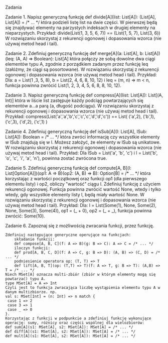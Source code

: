 Zadania

Zadanie 1. Napisz generyczną funkcję
def divide[A](list: List[A]): (List[A], List[A]) = /* ... */
która podzieli listę list na dwie części. W pierwszej będą się znajdywać elementy na parzystych indeksach w drugiej elementy na nieparzystych.
Przykład:
divide(List(1, 3, 5, 6, 7)) == (List(1, 5, 7), List(3, 6))
W rozwiązaniu skorzystaj z rekurencji ogonowej i dopasowania wzorca (nie używaj metod head i tail).

Zadanie 2. Zdefiniuj generyczną funkcję
def merge[A](a: List[A], b: List[A])(leq: (A, A) => Boolean): List[A]
która połączy ze sobą dowolne dwa ciągi elementów typu A, zgodnie z porządkiem zadanym przez funkcję leq (załóżmy, że ciągi są posortowane).
W rozwiązaniu skorzystaj z rekurencji ogonowej i dopasowania wzorca (nie używaj metod head i tail).
Przykład:
Dla: a = List(1 ,3, 5, 8), b = List(2, 4, 6, 8, 10, 12) i leq = (m, n) => m < n, funkcja powinna zwrócić List(1, 2, 3, 4, 5, 6, 8, 8, 10, 12).

Zadanie 3. Napisz generyczną funkcję
def compress[A](list: List[A]): List[(A, Int)]
która w liście list zastępuje każdy podciąg powtarzających się elementów a...a parą (a, długość podciągu).
W rozwiązaniu skorzystaj z rekurencji ogonowej i dopasowania wzorca (nie używaj metod head i tail).
Przykład:
compress(List('a','a','b','c','c','c','d','d','c')) == List( ('a',2), ('b',1), ('c',3), ('d',2), ('c',1) )

Zadanie 4. Zdefiniuj generyczną funkcję
def isSub[A](l: List[A], lSub: List[A]): Boolean = /* ... */
która zwróci informację czy wszystkie elementy w lSub znajdują się w l. Możesz założyć, że elementy w lSub są unikatowe.
W rozwiązaniu skorzystaj z rekurencji ogonowej i dopasowania wzorca (nie używaj metod head i tail).
Przykład:
Dla lSub = List('a', 'b', 'c') i l = List('b', 'o', 'c', 'i', 'a', 'n'), powinna zostać zwrócona true.

Zadanie 5. Zdefiniuj generyczną funkcję
def compute[A, B](l: List[Option[A]])(op1: A => B)(op2: (A, B) => B): Option[B] = /* ... */
która korzystając z wartości początkowej oraz funkcji op1 (dla pierwszego elementu listy) i op2, obliczy "wartość" ciągu l. Zdefiniuj funkcję z użyciem rekurencji ogonowej.
Funkcja powinna zwrócić wartość None, wtedy i tylko wtedy, gdy wszystkie elementy listy l, będą miały wartość None.
W rozwiązaniu skorzystaj z rekurencji ogonowej i dopasowania wzorca (nie używaj metod head i tail).
Przykład:
Dla: l = List(Some(1), None, Some(2), None, Some(3), Some(4)), op1 = (_ + 0), op2 = (_ + _), funkcja powinna zwrócić: Some(10).

Zadanie 6. Zapoznaj się z możliwością zwracania funkcji, przez funkcję.

    Zdefiniuj następujące generyczne operujące na funkcjach:
        składanie funkcji:
        def compose[A, B, C](f: A => B)(g: B => C): A => C = /* ... */
        iloczyn funkcji:
        def prod[A, B, C, D](f: A => C, g: B => D): (A, B) => (C, D) = /* ... */
        podniesienie operatora op: (T, T) => T
        def lift[A, B, T](op: (T,T) => T)(f: A => T, g: B => T): (A,B) => T = /* ... */
    Niech MSet[A] oznacza multi-zbiór (zbiór w którym elementy mogą się powtarzać) typu A.
    type MSet[A] = A => Int
    Czyli jest to funkcja zwracająca liczbę wystąpienia elementu typu A w danym multizbiorze. np.
    val s: MSet[Int] = (n: Int) => n match {
     case 1 => 2
     case 3 => 1
     case _ => 0
    }.
    Korzystając z funkcji w podpunkcie a zdefiniuj funkcję wykonujące operację: sumy, różnicy oraz części wspólnej dla wielozbiorów:
    def sum[A](s1: MSet[A], s2: MSet[A]): MSet[A] = /* ... */
    def diff[A](s1: MSet[A], s2: MSet[A]): MSet[A] = /* ... */
    def mult[A](s1: MSet[A], s2: MSet[A]): MSet[A] = /* ... */

